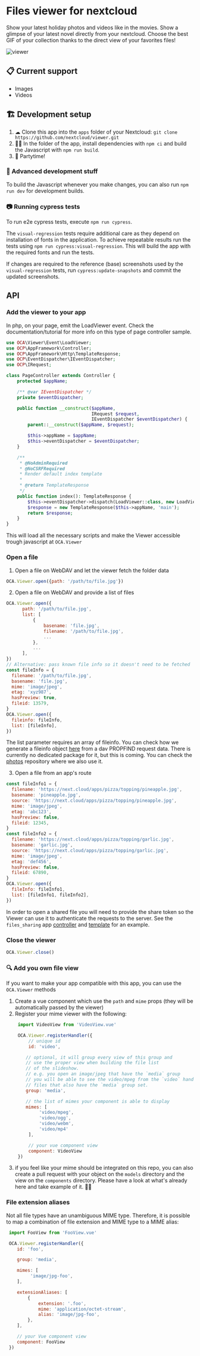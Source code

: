 # Files viewer for nextcloud

Show your latest holiday photos and videos like in the movies. Show a glimpse of your latest novel directly from your nextcloud. Choose the best GIF of your collection thanks to the direct view of your favorites files!

![viewer](https://raw.githubusercontent.com/nextcloud/screenshots/master/apps/Viewer/viewer.png?v=2)

## 📋 Current support
- Images
- Videos

## 🏗 Development setup
1. ☁ Clone this app into the `apps` folder of your Nextcloud: `git clone https://github.com/nextcloud/viewer.git`
2. 👩‍💻 In the folder of the app, install dependencies with `npm ci` and build the Javascript with `npm run build`.
3. 🎉 Partytime!

### 🧙 Advanced development stuff
To build the Javascript whenever you make changes, you can also run `npm run dev` for development builds.

### 📷 Running cypress tests
To run e2e cypress tests, execute `npm run cypress`.

The `visual-regression` tests require additional care as they depend on installation of fonts in the application. To achieve repeatable results run the tests using `npm run cypress:visual-regression`. This will build the app with the required fonts and run the tests.

If changes are required to the reference (base) screenshots used by the `visual-regression` tests, run `cypress:update-snapshots` and commit the updated screenshots.

## API

### Add the viewer to your app
In php, on your page, emit the LoadViewer event.
Check the documentation/tutorial for more info on this type of page controller sample.
``` php
use OCA\Viewer\Event\LoadViewer;
use OCP\AppFramework\Controller;
use OCP\AppFramework\Http\TemplateResponse;
use OCP\EventDispatcher\IEventDispatcher;
use OCP\IRequest;

class PageController extends Controller {
	protected $appName;

	/** @var IEventDispatcher */
	private $eventDispatcher;

	public function __construct($appName,
								IRequest $request,
								IEventDispatcher $eventDispatcher) {
		parent::__construct($appName, $request);

		$this->appName = $appName;
		$this->eventDispatcher = $eventDispatcher;
	}

	/**
	 * @NoAdminRequired
	 * @NoCSRFRequired
	 * Render default index template
	 *
	 * @return TemplateResponse
	 */
	public function index(): TemplateResponse {
		$this->eventDispatcher->dispatch(LoadViewer::class, new LoadViewer());
		$response = new TemplateResponse($this->appName, 'main');
		return $response;
	}
}
```
This will load all the necessary scripts and make the Viewer accessible trough javascript at `OCA.Viewer`

### Open a file
1. Open a file on WebDAV and let the viewer fetch the folder data
  ```js
  OCA.Viewer.open({path: '/path/to/file.jpg'})
  ```
2. Open a file on WebDAV and provide a list of files
  ```js
  OCA.Viewer.open({
		path: '/path/to/file.jpg',
		list: [
			{
				basename: 'file.jpg',
				filename: '/path/to/file.jpg',
				...
			},
			...
		],
  })
  // Alternative: pass known file info so it doesn't need to be fetched
  const fileInfo = {
	filename: '/path/to/file.jpg',
	basename: 'file.jpg',
	mime: 'image/jpeg',
	etag: 'xyz987',
	hasPreview: true,
	fileid: 13579,
  }
  OCA.Viewer.open({
	fileinfo: fileInfo,
	list: [fileInfo],
  })
  ```
  The list parameter requires an array of fileinfo. You can check how we generate a fileinfo object [here](https://github.com/nextcloud/viewer/blob/master/src/utils/fileUtils.js#L97) from a dav PROPFIND request data. There is currently no dedicated package for it, but this is coming. You can check the [photos](https://github.com/nextcloud/photos) repository where we also use it.

3. Open a file from an app's route
  ```js
  const fileInfo1 = {
	filename: 'https://next.cloud/apps/pizza/topping/pineapple.jpg',
	basename: 'pineapple.jpg',
	source: 'https://next.cloud/apps/pizza/topping/pineapple.jpg',
	mime: 'image/jpeg',
	etag: 'abc123',
	hasPreview: false,
	fileid: 12345,
  }
  const fileInfo2 = {
	filename: 'https://next.cloud/apps/pizza/topping/garlic.jpg',
	basename: 'garlic.jpg',
	source: 'https://next.cloud/apps/pizza/topping/garlic.jpg',
	mime: 'image/jpeg',
	etag: 'def456',
	hasPreview: false,
	fileid: 67890,
  }
  OCA.Viewer.open({
	fileInfo: fileInfo1,
	list: [fileInfo1, fileInfo2],
  })
  ```

In order to open a shared file you will need to provide the share token
so the Viewer can use it to authenticate the requests to the server.
See the `files_sharing` app
[controller](https://github.com/nextcloud/server/blob/master/apps/files_sharing/lib/Controller/ShareController.php#L404)
and
[template](https://github.com/nextcloud/server/blob/master/apps/files_sharing/templates/public.php#L18)
for an example.

### Close the viewer
```js
OCA.Viewer.close()
```

### 🔍 Add you own file view
If you want to make your app compatible with this app, you can use the `OCA.Viewer` methods
1. Create a vue component which use the `path` and `mime` props (they will be automatically passed by the viewer)
2. Register your mime viewer with the following:
   ``` js
    import VideoView from 'VideoView.vue'

    OCA.Viewer.registerHandler({
        // unique id
        id: 'video',

       // optional, it will group every view of this group and
       // use the proper view when building the file list
       // of the slideshow.
       // e.g. you open an image/jpeg that have the `media` group
       // you will be able to see the video/mpeg from the `video` handler
       // files that also have the `media` group set.
       group: 'media',

       // the list of mimes your component is able to display
       mimes: [
            'video/mpeg',
            'video/ogg',
            'video/webm',
            'video/mp4'
        ],

        // your vue component view
        component: VideoView
    })
   ```
3. if you feel like your mime should be integrated on this repo, you can also create a pull request with your object on the `models` directory and the view on the `components` directory. Please have a look at what's already here and take example of it. 🙇‍♀️

### File extension aliases

Not all file types have an unambiguous MIME type. Therefore, it is possible to map
a combination of file extension and MIME type to a MIME alias:

``` js
 import FooView from 'FooView.vue'

 OCA.Viewer.registerHandler({
    id: 'foo',

    group: 'media',

    mimes: [
         'image/jpg-foo',
    ],

    extensionAliases: [
		{
			extension: '.foo',
			mime: 'application/octet-stream',
			alias: 'image/jpg-foo',
		},
	],

    // your Vue component view
    component: FooView
 })
```
